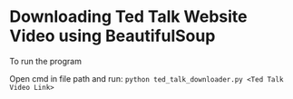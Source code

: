 # Downloading Ted Talk Website Video using BeautifulSoup

To run the program

Open cmd in file path and run:
`python ted_talk_downloader.py <Ted Talk Video Link>`

